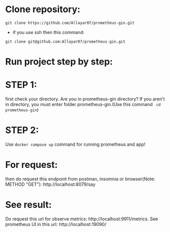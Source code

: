 # Clone repository:
```
git clone https://github.com/Allayar07/prometheus-gin.git
```
* if you use ssh then this command:
```
git clone git@github.com:Allayar07/prometheus-gin.git
```
# Run project step by step:
# STEP 1:
first check your directory. Are you in prometheus-gin directory? If you aren't in directory, you must enter folder prometheus-gin.(Use this command ``` cd prometheus-gin```)
# STEP 2:
Use ```docker compose up``` command for running prometheus and app!
# For request:
then do request this endpoint from postman, insomnia or browser(Note: METHOD "GET"): http://localhost:8079/say
# See result:
Do request this url for observe metrics: http://localhost:9911/metrics.
See prometheus UI in this url: http://localhost:19090/